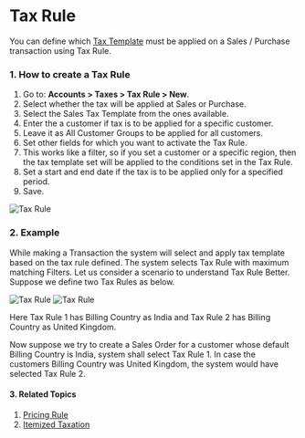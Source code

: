 <!-- add-breadcrumbs -->
# Tax Rule

You can define which [Tax Template](/docs/user/manual/en/setting-up/setting-up-taxes.html) must be applied on a Sales / Purchase transaction using Tax Rule. 

### 1. How to create a Tax Rule
1. Go to: **Accounts > Taxes > Tax Rule > New**.
1. Select whether the tax will be applied at Sales or Purchase.
1. Select the Sales Tax Template from the ones available.
1. Enter the a customer if tax is to be applied for a specific customer.
1. Leave it as All Customer Groups to be applied for all customers.
1. Set other fields for which you want to activate the Tax Rule.
1. This works like a filter, so if you set a customer or a specific region, then the tax template set will be applied to the conditions set in the Tax Rule.
1. Set a start and end date if the tax is to be applied only for a specified period.
1. Save.
<img class="screenshot" alt="Tax Rule" src="{{docs_base_url}}/assets/img/accounts/tax-rule.png">

### 2. Example
While making a Transaction the system will select and apply tax template based on the tax rule defined.
The system selects Tax Rule with maximum matching Filters.
Let us consider a scenario to understand Tax Rule Better.
Suppose we define two Tax Rules as below.

<img class="screenshot" alt="Tax Rule" src="{{docs_base_url}}/assets/img/accounts/tax-rule-1.png">

<img class="screenshot" alt="Tax Rule" src="{{docs_base_url}}/assets/img/accounts/tax-rule-2.png">

Here Tax Rule 1 has Billing Country as India and Tax Rule 2 has Billing Country as United Kingdom.

Now suppose we try to create a Sales Order for a customer whose default Billing Country is India, system shall select Tax Rule 1.
In case the customers Billing Country was United Kingdom, the system would have selected Tax Rule 2.

#### 3. Related Topics
1. [Pricing Rule](/docs/user/manual/en/accounts/pricing-rule)
1. [Itemized Taxation](/docs/user/manual/en/accounts/item-wise-taxation)
